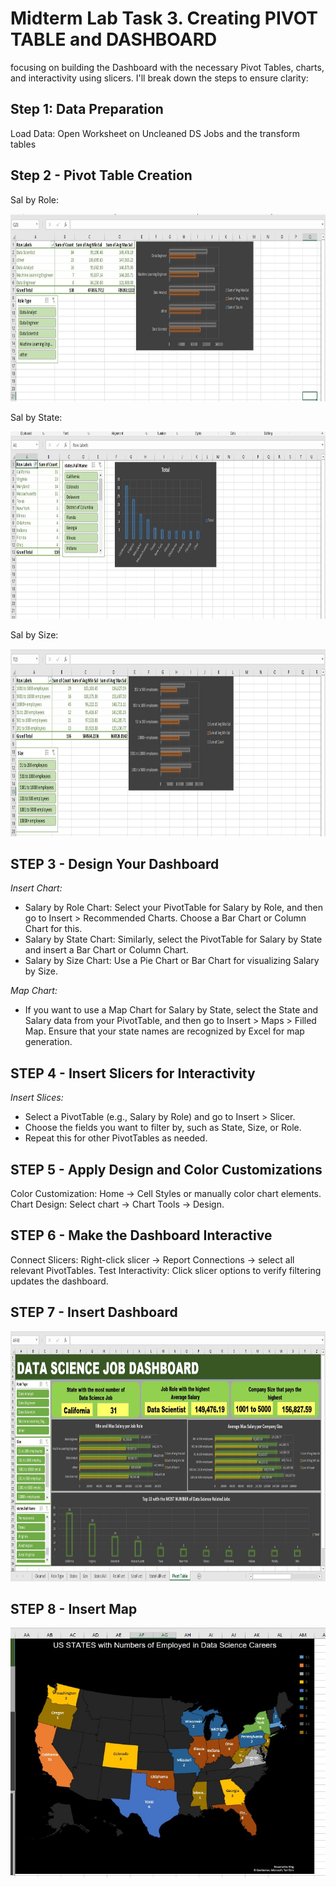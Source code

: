 # Midterm Lab Task 3. Creating PIVOT TABLE and DASHBOARD
focusing on building the Dashboard with the necessary Pivot Tables, charts, and interactivity using slicers. I'll break down the steps to ensure clarity:
## Step 1: Data Preparation

Load Data: Open Worksheet on Uncleaned DS Jobs and the transform tables

## Step 2 - Pivot Table Creation

Sal by Role:

<img src="Images/RolePivot.jpg" alt="Alt Text" width="600" height="300">

Sal by State: 

<img src="Images/StatePivot.jpg" alt="Alt Text" width="600" height="300">

Sal by Size:

<img src="Images/SizePivot.jpg" alt="Alt Text" width="600" height="300">

## STEP 3 - Design Your Dashboard

*Insert Chart:* 

- Salary by Role Chart: Select your PivotTable for Salary by Role, and then go to Insert > Recommended Charts. Choose a Bar Chart or Column Chart for this.
- Salary by State Chart: Similarly, select the PivotTable for Salary by State and insert a Bar Chart or Column Chart.
- Salary by Size Chart: Use a Pie Chart or Bar Chart for visualizing Salary by Size.

*Map Chart:*

- If you want to use a Map Chart for Salary by State, select the State and Salary data from your PivotTable, and then go to Insert > Maps > Filled Map. Ensure that your state names are recognized by Excel for map generation.

## STEP 4 - Insert Slicers for Interactivity

*Insert Slices:*

- Select a PivotTable (e.g., Salary by Role) and go to Insert > Slicer.
- Choose the fields you want to filter by, such as State, Size, or Role.
- Repeat this for other PivotTables as needed.


## STEP 5 - Apply Design and Color Customizations

Color Customization: Home → Cell Styles or manually color chart elements.
Chart Design: Select chart → Chart Tools → Design.

## STEP 6 - Make the Dashboard Interactive

Connect Slicers: Right-click slicer → Report Connections → select all relevant PivotTables.
Test Interactivity: Click slicer options to verify filtering updates the dashboard.

## STEP 7 - Insert Dashboard

<img src="Images/DashBoard.jpg" alt="Alt Text" width="800" height="400">

## STEP 8 - Insert Map 

<img src="Images/PivotMap.jpg" alt="Alt Text" width="700" height="400">

